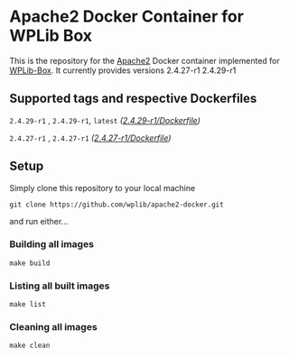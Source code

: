 # Apache2 Docker Container for WPLib Box
This is the repository for the [Apache2](http://apache.org/) Docker container implemented for [WPLib-Box](https://github.com/wplib/wplib-box).
It currently provides versions 2.4.27-r1 2.4.29-r1


## Supported tags and respective Dockerfiles

`2.4.29-r1` , `2.4.29-r1`, `latest` _([2.4.29-r1/Dockerfile](https://github.com/wplib/apache2-docker/blob/master/2.4.29-r1/Dockerfile))_

`2.4.27-r1` , `2.4.27-r1` _([2.4.27-r1/Dockerfile](https://github.com/wplib/apache2-docker/blob/master/2.4.27-r1/Dockerfile))_


## Setup
Simply clone this repository to your local machine

`git clone https://github.com/wplib/apache2-docker.git`

and run either...


### Building all images
`make build`


### Listing all built images
`make list`


### Cleaning all images
`make clean`
